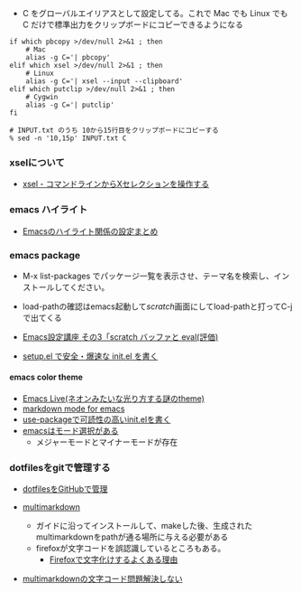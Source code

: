 - C をグローバルエイリアスとして設定してる。これで Mac でも Linux でも C だけで標準出力をクリップボードにコピーできるようになる

```
if which pbcopy >/dev/null 2>&1 ; then 
    # Mac  
    alias -g C='| pbcopy'
elif which xsel >/dev/null 2>&1 ; then 
    # Linux
    alias -g C='| xsel --input --clipboard'
elif which putclip >/dev/null 2>&1 ; then 
    # Cygwin 
    alias -g C='| putclip'
fi
```
```
# INPUT.txt のうち 10から15行目をクリップボードにコピーする
% sed -n '10,15p' INPUT.txt C
```

### xselについて
- [xsel - コマンドラインからXセレクションを操作する](http://lldev.jp/linux_c_cpp/linux_cmd/xsel.html)

### emacs ハイライト
- [Emacsのハイライト関係の設定まとめ](http://keisanbutsuriya.hateblo.jp/entry/2015/02/01/162035)

### emacs package
- M-x list-packages でパッケージ一覧を表示させ、テーマ名を検索し、インストールしてください。
- load-pathの確認はemacs起動して*scratch*画面にしてload-pathと打ってC-jで出てくる
- [Emacs設定講座 その3「scratch バッファと eval(評価)](http://d.hatena.ne.jp/tomoya/20090215/1234692209)


- [setup.el で安全・爆速な init.el を書く](https://gist.github.com/zk-phi/9935048)

#### emacs color theme
- [Emacs Live(ネオンみたいな光り方する謎のtheme)](https://github.com/overtone/emacs-live)
- [markdown mode for emacs](https://jblevins.org/projects/markdown-mode/)
- [use-packageで可読性の高いinit.elを書く](http://emacs.rubikitch.com/use-package-2/)
- [emacsはモード選択がある](http://www.math.s.chiba-u.ac.jp/~matsu/emacs/mode/mode.html)
  - メジャーモードとマイナーモードが存在


### dotfilesをgitで管理する
- [dotfilesをGitHubで管理](https://qiita.com/okamos/items/7f5461814e8ed8916870)
- [multimarkdown](http://fletcher.github.io/peg-multimarkdown/)
  - ガイドに沿ってインストールして、makeした後、生成されたmultimarkdownをpathが通る場所に与える必要がある
  - firefoxが文字コードを誤認識しているところもある。
    - [Firefoxで文字化けするよくある理由](http://itasuke.hatenablog.com/entry/2017/12/19/171636)


- [multimarkdownの文字コード問題解決しない](http://tasuwo.github.io/blog/2015/03/17/title/)













